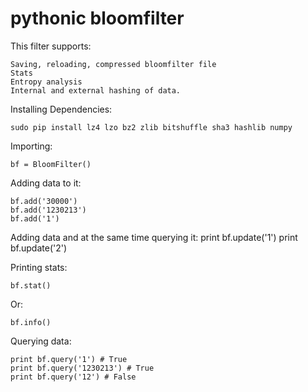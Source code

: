 # pythonic bloomfilter

This filter supports: 

    Saving, reloading, compressed bloomfilter file
    Stats
    Entropy analysis
    Internal and external hashing of data.

Installing Dependencies:

    sudo pip install lz4 lzo bz2 zlib bitshuffle sha3 hashlib numpy

Importing:

    bf = BloomFilter()

Adding data to it:

    bf.add('30000')
    bf.add('1230213')
    bf.add('1')
    
Adding data and at the same time querying it:
    print bf.update('1')
    print bf.update('2')

Printing stats:

    bf.stat()
    
Or:
    
    bf.info()

Querying data:

    print bf.query('1') # True
    print bf.query('1230213') # True
    print bf.query('12') # False
